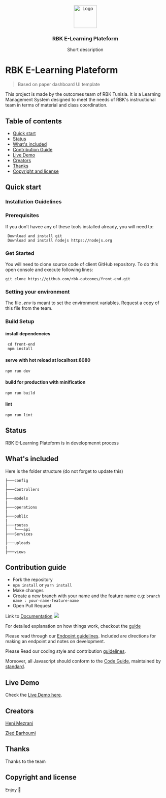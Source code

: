 <p align="center">
  <a href="https://example.com/">
    <img src="https://via.placeholder.com/72" alt="Logo" width=72 height=72>
  </a>

  <h3 align="center">RBK E-Learning Plateform</h3>

  <p align="center">
    Short description
  </p>
</p>

# RBK E-Learning Plateform

> Based on paper dashboard UI template

This project is made by the outcomes team of RBK Tunisia. It is a Learning Management System designed to meet the needs of RBK's instructional team in terms of material and class coordination.

## Table of contents

- [Quick start](#quick-start)
- [Status](#status)
- [What's included](#whats-included)
- [Contribution Guide](#contributing)
- [Live Demo](#live-demo)
- [Creators](#creators)
- [Thanks](#thanks)
- [Copyright and license](#copyright-and-license)

## Quick start

### Installation Guidelines

### Prerequisites

If you don’t havee any of these tools installed already, you will need to:

```
 Download and install git
 Download and install nodejs https://nodejs.org
```

### Get Started

You will need to clone source code of client GitHub repository. To do this open console and execute following lines:

```shell
git clone https://github.com/rbk-outcomes/front-end.git
```

### Setting your environment

The file _.env_ is meant to set the environment variables. Request a copy of this file from the team.

### Build Setup

#### install dependencies

```
 cd front-end
 npm install
```

#### serve with hot reload at localhost:8080

```
npm run dev
```

#### build for production with minification

```
npm run build
```

#### lint

```
npm run lint
```

## Status

RBK E-Learning Plateform is in developmennt process

## What's included

Here is the folder structure (do not forget to update this)

```text
├───config
|
├───Controllers
|
├───models
|
├───operations
|
├───public
|
├───routes
│   └───api
├───Services
│
├───uploads
|
├───views
```

## Contribution guide

- Fork the repository
- `npm install` or `yarn install`
- Make changes
- Create a new branch with your name and the feature name e.g: `branch name : your-name-feature-name`
- Open Pull Request

Link to [Documentation](http://vuejs.creative-tim.com/vue-paper-dashboard/documentation/)
![](http://i.imgur.com/3iC1hOs.gif)

For detailed explanation on how things work, checkout the [guide](https://github.com/vuejs/vue-cli/blob/dev/docs/README.md)

Please read through our [Endpoint guidelines](). Included are directions for making an endpoint and notes on development.

Please Read our coding style and contribution [guidelines]().

Moreover, all Javascript should conform to the [Code Guide](), maintained by [standard](https://github.com/standard/standard).

## Live Demo

Check the [Live Demo here](https://link-to-live-demo.com).

## Creators

[Heni Mezrani]()

[Zied Barhoumi]()

## Thanks

Thanks to the team

## Copyright and license

Enjoy :metal:
